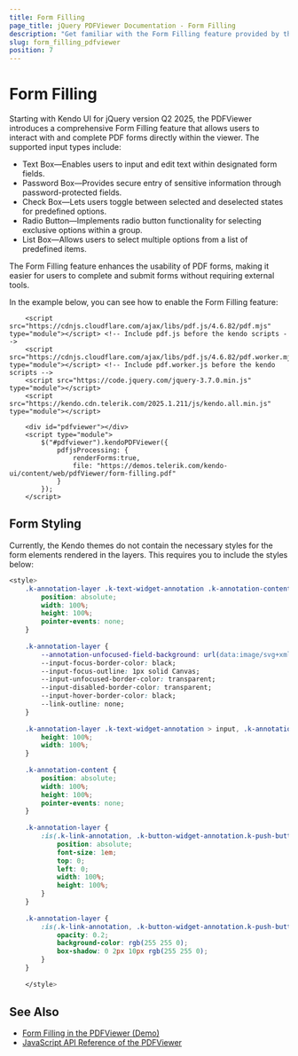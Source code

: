 ```yaml
---
title: Form Filling
page_title: jQuery PDFViewer Documentation - Form Filling
description: "Get familiar with the Form Filling feature provided by the Kendo UI for jQuery PDFViewer."
slug: form_filling_pdfviewer
position: 7
---
```


# Form Filling

Starting with Kendo UI for jQuery version Q2 2025, the PDFViewer introduces a comprehensive Form Filling feature that allows users to interact with and complete PDF forms directly within the viewer. The supported input types include:

- Text Box&mdash;Enables users to input and edit text within designated form fields.
- Password Box&mdash;Provides secure entry of sensitive information through password-protected fields.
- Check Box&mdash;Lets users toggle between selected and deselected states for predefined options.
- Radio Button&mdash;Implements radio button functionality for selecting exclusive options within a group.
- List Box&mdash;Allows users to select multiple options from a list of predefined items.

The Form Filling feature enhances the usability of PDF forms, making it easier for users to complete and submit forms without requiring external tools.

In the example below, you can see how to enable the Form Filling feature:

```dojo
    <script src="https://cdnjs.cloudflare.com/ajax/libs/pdf.js/4.6.82/pdf.mjs" type="module"></script> <!-- Include pdf.js before the kendo scripts -->
    <script src="https://cdnjs.cloudflare.com/ajax/libs/pdf.js/4.6.82/pdf.worker.mjs" type="module"></script> <!-- Include pdf.worker.js before the kendo scripts -->
    <script src="https://code.jquery.com/jquery-3.7.0.min.js" type="module"></script>
    <script src="https://kendo.cdn.telerik.com/2025.1.211/js/kendo.all.min.js" type="module"></script>

    <div id="pdfviewer"></div>
    <script type="module">
        $("#pdfviewer").kendoPDFViewer({
            pdfjsProcessing: {
                renderForms:true,
                file: "https://demos.telerik.com/kendo-ui/content/web/pdfViewer/form-filling.pdf"
            }
        });
    </script>
```

## Form Styling

Currently, the Kendo themes do not contain the necessary styles for the form elements rendered in the layers. This requires you to include the styles below:

```css
<style>
    .k-annotation-layer .k-text-widget-annotation .k-annotation-content {
        position: absolute;
        width: 100%;
        height: 100%;
        pointer-events: none;
    }
    
    .k-annotation-layer {
        --annotation-unfocused-field-background: url(data:image/svg+xml;charset=UTF-8,<svg width='1px' height='1px' xmlns='http://www.w3.org/2000/svg'><rect width='100%' height='100%' style='fill:rgba(0, 54, 255, 0.13);'/></svg>);
        --input-focus-border-color: black;
        --input-focus-outline: 1px solid Canvas;
        --input-unfocused-border-color: transparent;
        --input-disabled-border-color: transparent;
        --input-hover-border-color: black;
        --link-outline: none;
    }
    
    .k-annotation-layer .k-text-widget-annotation > input, .k-annotation-layer .k-text-widget-annotation > textarea, .k-annotation-layer .choiceWidgetAnnotation > select, .k-annotation-layer .k-button-widget-annotation:is(.k-checkbox-widget-annotation, .k-radio-button-widget-annotation) input {
        height: 100%;
        width: 100%;
    }
    
    .k-annotation-content {
        position: absolute;
        width: 100%;
        height: 100%;
        pointer-events: none;
    }
    
    .k-annotation-layer {
        :is(.k-link-annotation, .k-button-widget-annotation.k-push-button-widget-annotation) > a {
            position: absolute;
            font-size: 1em;
            top: 0;
            left: 0;
            width: 100%;
            height: 100%;
        }
    }
    
    .k-annotation-layer {
        :is(.k-link-annotation, .k-button-widget-annotation.k-push-button-widget-annotation):not(.hasBorder) > a:hover {
            opacity: 0.2;
            background-color: rgb(255 255 0);
            box-shadow: 0 2px 10px rgb(255 255 0);
        }
    }
    
    </style>
```

## See Also

* [Form Filling in the PDFViewer (Demo)](https://demos.telerik.com/kendo-ui/pdfviewer/form-filling)
* [JavaScript API Reference of the PDFViewer](/api/javascript/ui/pdfviewer)